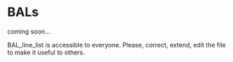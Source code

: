 # BALs
coming soon...


BAL_line_list is accessible to everyone. Please, correct, extend, edit the file to make it useful to others. 
